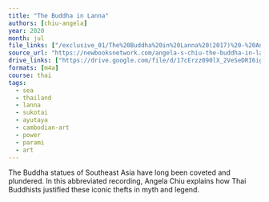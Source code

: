 ```yaml
---
title: "The Buddha in Lanna"
authors: [chiu-angela]
year: 2020
month: jul
file_links: ["/exclusive_01/The%20Buddha%20in%20Lanna%20(2017)%20-%20Angela%20Chiu.m4a"]
source_url: "https://newbooksnetwork.com/angela-s-chiu-the-buddha-in-lanna-art-lineage-power-and-place-in-northern-thailand-u-hawaii-press-2017/"
drive_links: ["https://drive.google.com/file/d/17cErzz090lX_2VeSeDRI6ig-vr_9goEv/view?usp=drivesdk"]
formats: [m4a]
course: thai
tags:
  - sea
  - thailand
  - lanna
  - sukotai
  - ayutaya
  - cambodian-art
  - power
  - parami
  - art
---
```


The Buddha statues of Southeast Asia have long been coveted and plundered. In this abbreviated recording, Angela Chiu explains how Thai Buddhists justified these iconic thefts in myth and legend.

